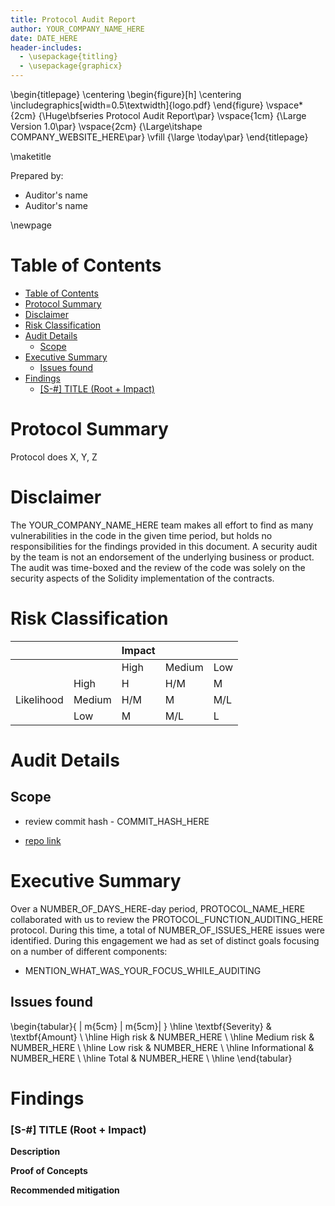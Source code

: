 ```yaml
---
title: Protocol Audit Report
author: YOUR_COMPANY_NAME_HERE
date: DATE_HERE
header-includes:
  - \usepackage{titling}
  - \usepackage{graphicx}
---
```


\begin{titlepage}
    \centering
    \begin{figure}[h]
        \centering
        \includegraphics[width=0.5\textwidth]{logo.pdf} 
    \end{figure}
    \vspace*{2cm}
    {\Huge\bfseries Protocol Audit Report\par}
    \vspace{1cm}
    {\Large Version 1.0\par}
    \vspace{2cm}
    {\Large\itshape COMPANY_WEBSITE_HERE\par}
    \vfill
    {\large \today\par}
\end{titlepage}

\maketitle

<!-- Your report starts here! -->

Prepared by: 

- Auditor's name
- Auditor's name

\newpage

# Table of Contents
- [Table of Contents](#table-of-contents)
- [Protocol Summary](#protocol-summary)
- [Disclaimer](#disclaimer)
- [Risk Classification](#risk-classification)
- [Audit Details](#audit-details)
  - [Scope](#scope)
- [Executive Summary](#executive-summary)
  - [Issues found](#issues-found)
- [Findings](#findings)
    - [\[S-#\] TITLE (Root + Impact)](#s--title-root--impact)

# Protocol Summary

Protocol does X, Y, Z

# Disclaimer

The YOUR_COMPANY_NAME_HERE team makes all effort to find as many vulnerabilities in the code in the given time period, but holds no responsibilities for the findings provided in this document. A security audit by the team is not an endorsement of the underlying business or product. The audit was time-boxed and the review of the code was solely on the security aspects of the Solidity implementation of the contracts.

# Risk Classification

|            |        | Impact |        |     |
| ---------- | ------ | ------ | ------ | --- |
|            |        | High   | Medium | Low |
|            | High   | H      | H/M    | M   |
| Likelihood | Medium | H/M    | M      | M/L |
|            | Low    | M      | M/L    | L   |

# Audit Details

## Scope 


- review commit hash - COMMIT_HASH_HERE

- [repo link](LINK_TO_THE_GITHUB_REPOSITORY)



# Executive Summary

Over a NUMBER_OF_DAYS_HERE-day period, PROTOCOL_NAME_HERE collaborated with us to review the PROTOCOL_FUNCTION_AUDITING_HERE protocol. During this time, a total of NUMBER_OF_ISSUES_HERE issues were identified. During this engagement we had as set of distinct goals focusing on a number of different components:

- MENTION_WHAT_WAS_YOUR_FOCUS_WHILE_AUDITING

## Issues found

<!-- \begin{center} -->
\begin{tabular}{ | m{5cm} | m{5cm}| }
\hline
\textbf{Severity} & \textbf{Amount} \\
\hline
High risk & NUMBER_HERE \\
\hline
Medium risk & NUMBER_HERE \\
\hline
Low risk & NUMBER_HERE \\
\hline
Informational & NUMBER_HERE \\
\hline
Total  & NUMBER_HERE \\
\hline
\end{tabular}
<!-- \end{center} -->

# Findings

### [S-#] TITLE (Root + Impact)

**Description**

**Proof of Concepts**

**Recommended mitigation**

